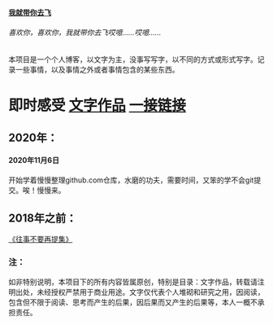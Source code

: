 #### [我就带你去飞](https://gitbub.com/snui/blog/)

###### 喜欢你，喜欢你，我就带你去飞哎噫……哎噫……

本项目是一个个人博客，以文字为主，没事写写字，以不同的方式或形式写字。记录一些事情，以及事情之外或者事情包含的某些东西。

# 即时感受  [文字作品](/wzzp/)  [一接链接](/url/)

## 2020年：

#### 2020年11月6日

开始学着慢慢整理github.com仓库，水磨的功夫，需要时间，又笨的学不会git提交。唉！慢慢来。



## 2018年之前：

[《往事不要再提集》](/jsgs/往事不要再提集.md)

### 注：

如非特别说明，本项目下的所有内容皆属原创，特别是目录：文字作品，转载请注明出处，未经授权严禁用于商业用途。文字仅代表个人堆砌和研究之用，因阅读，包含但不限于阅读、思考而产生的后果，因后果而又产生的后果等，本人一概不承担责任。

